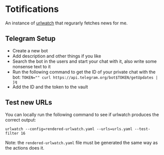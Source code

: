 # Totifications

An instance of [urlwatch](https://urlwatch.readthedocs.io) that regurarly fetches news for me.

## Telegram Setup

- Create a new bot
- Add description and other things if you like
- Search the bot in the users and start your chat with it, also write some nonsense text to it
- Run the following command to get the ID of your private chat with the bot: `TOKEN="" curl https://api.telegram.org/bot$TOKEN/getUpdates | jq`
- Add the ID and the token to the vault

## Test new URLs

You can locally run the following command to see if urlwatch produces the correct output:

```console
urlwatch --config=rendered-urlwatch.yaml --urls=urls.yaml --test-filter 16
```

Note: the `rendered-urlwatch.yaml` file must be generated the same way as the actions does it.